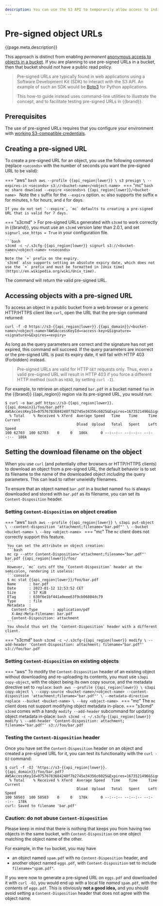 ```yaml
---
description: You can use the S3 API to temporarily allow access to individual objects without authentication from a browser, using pre-signed URLs.
---
```

# Pre-signed object URLs

{{page.meta.description}}

This approach is distinct from enabling *permanent* [anonymous access to objects in a bucket](public-bucket.md).
If you are planning to use pre-signed URLs in a bucket, then that bucket should *not* have a public read policy.

> Pre-signed URLs are typically found in web applications using a Software Development Kit (SDK) to interact with the S3 API.
> An example of such an SDK would be [Boto3](https://boto3.amazonaws.com/v1/documentation/api/latest/index.html) for Python applications.
>
> This how-to guide instead uses command-line utilities to illustrate the concept, and to facilitate testing pre-signed URLs in {{brand}}.

## Prerequisites

The use of pre-signed URLs requires that you configure your environment with [working S3-compatible credentials](credentials.md).

## Creating a pre-signed URL

To create a pre-signed URL for an object, you use the following command (replace `<seconds>` with the number of seconds you want the pre-signed URL to be valid):

=== "aws"
    ```bash
    aws --profile {{api_region|lower}} \
      s3 presign \
      --expires-in <seconds>
      s3://<bucket-name>/<object-name>
    ```
=== "mc"
    ```bash
    mc share download --expire <seconds>s {{api_region|lower}}/<bucket-name>
    ```
    Note the `s` suffix for the `--expire` option.
    `mc` also supports the suffix `m` for minutes, `h` for hours, and `d` for days.

    If you do not set `--expire`, `mc` defaults to creating a pre-signed URL that is valid for 7 days.
=== "s3cmd"
    > For pre-signed URLs generated with `s3cmd` to work correctly in {{brand}}, you must use an `s3cmd` version later than 2.0.1, and set `signurl_use_https = True` in your configuration file.

    ```bash
    s3cmd -c ~/.s3cfg-{{api_region|lower}} signurl s3://<bucket-name>/<object-name> +<seconds>
    ```
    Note the `+` prefix on the expiry.
    `s3cmd` also supports setting an absolute expiry date, which does not use the `+` prefix and must be formatted in [Unix time](https://en.wikipedia.org/wiki/Unix_time).

The command will return the valid pre-signed URL.

## Accessing objects with a pre-signed URL

To access an object in a public bucket from a web browser or a generic HTTP/HTTPS client like `curl`, open the URL that the pre-sign command returned:

```console
curl -f -O https://s3-{{api_region|lower}}.{{api_domain}}/<bucket-name>/<object-name>?AWSAccessKeyId=<access-key>&Signature=<signature>&Expires=<expiry>
```

As long as the query parameters are correct and the signature has not yet expired, this command will succeed.
If the query parameters are incorrect or the pre-signed URL is past its expiry date, it will fail with HTTP 403 (Forbidden) instead.

> Pre-signed URLs are valid for HTTP `GET` requests only.
> Thus, even a valid pre-signed URL will result in HTTP 403 if you force a different HTTP method (such as `HEAD`, by setting `curl -I`).

For example, to retrieve an object named `bar.pdf` in a bucket named `foo` in the {{brand}} {{api_region}} region via its pre-signed URL, you would run:

```console
$ curl -o bar.pdf https://s3-{{api_region|lower}}.{{api_domain}}/foo/bar.pdf?AWSAccessKeyId=07576783684248f7b2745e34356c6025&Expires=1673521496&Signature=%2Frm9nLV3moP%2FQz7aGCAnrESXjbk%3D
  % Total    % Received % Xferd  Average Speed   Time    Time     Time  Current
                                 Dload  Upload   Total   Spent    Left  Speed
100 62703  100 62703    0     0   186k      0 --:--:-- --:--:-- --:--:--  186k
```

## Setting the download filename on the object

When you use `curl` (and potentially other browsers or HTTP/HTTPS clients) to download an object from a pre-signed URL, the default behavior is to set its filename to the name of the downloaded object *including* the query parameters.
This can lead to rather unwieldly filenames.

To ensure that an object named `bar.pdf` in a bucket named `foo` is always downloaded and stored with `bar.pdf` as its filename, you can set its `Content-Disposition` header.

### Setting `Content-Disposition` on object creation

=== "aws"
    ```bash
    aws --profile {{api_region|lower}} \
      s3api put-object \
      --content-disposition 'attachment;filename="bar.pdf"' \
      --bucket <bucket-name> \
      --key <object-name>
    ```
=== "mc"
     The `mc` client does not correctly support this feature.

     You can set the attribute on object creation:
     ```bash
     mc cp --attr Content-Disposition='attachment;filename="bar.pdf"' bar.pdf {{api_region|lower}}/foo/
     ```
     However, `mc` cuts off the `Content-Disposition` header at the semicolon, rendering it useless:
     ```console
     $ mc stat {{api_region|lower}}/foo/bar.pdf
     Name      : bar.pdf
     Date      : 2023-01-12 12:53:52 CET
     Size      : 57 KiB
     ETag      : 630f6e1bf441a0eee63f9cb06804dc79
     Type      : file
     Metadata  :
       Content-Type       : application/pdf
       X-Amz-Meta-Filename: bar.pdf
       Content-Disposition: attachment
     ```
     You should thus set the `Content-Disposition` header with a different client.
=== "s3cmd"
    ```bash
    s3cmd -c ~/.s3cfg-{{api_region|lower}} modify \
      --add-header 'Content-Disposition: attachment; filename="bar.pdf"'
      s3://foo/bar.pdf
    ```

### Setting `Content-Disposition` on existing objects

=== "aws"
    To modify the `Content-Disposition` header of an existing object without downloading and re-uploading its contents, you must use `s3api copy-object`, with the object being its own copy source, and the metadata directive set to `replace`:
    ```bash
    aws --profile {{api_region|lower}} \
      s3api copy-object \
      --copy-source <bucket-name>/<object-name>
      --content-disposition 'attachment;filename="bar.pdf"' \
      --metadata-directive replace
      --bucket <bucket-name> \
      --key <object-name>
    ```
=== "mc"
     The `mc` client does not support modifying object metadata in-place.
=== "s3cmd"
    `s3cmd` comes with a handy `modify --add-header` subcommand for updating object metadata in-place:
    ```bash
    s3cmd -c ~/.s3cfg-{{api_region|lower}} modify \
      --add-header 'Content-Disposition: attachment; filename="bar.pdf"'
      s3://foo/bar.pdf
    ```

### Testing the `Content-Disposition` header

Once you have set the `Content-Disposition` header on an object and created a pre-signed URL for it, you can test its functionality with the `curl -OJ` command:

```console
$ curl -f -OJ 'https://s3-{{api_region|lower}}.{{api_domain}}/foo/bar.pdf?AWSAccessKeyId=07576783684248f7b2745e34356c6025&Expires=1673521496&Signature=%2Frm9nLV3moP%2FQz7aGCAnrESXjbk%3D'
  % Total    % Received % Xferd  Average Speed   Time    Time     Time  Current
                                 Dload  Upload   Total   Spent    Left  Speed
100 58503  100 58503    0     0   178k      0 --:--:-- --:--:-- --:--:--  178k
curl: Saved to filename 'bar.pdf'
```

### Caution: do not abuse `Content-Disposition`

Please keep in mind that there is nothing that keeps you from having two objects in the same bucket, with `Content-Disposition` on one object matching the object name of the other.

For example, in the `foo` bucket, you may have

* an object named `spam.pdf` with no `Content-Disposition` header, and
* another object named `eggs.pdf`, with `Content-Disposition` set to include `filename="spam.pdf"`.

If you were now to generate a pre-signed URL on `eggs.pdf` and downloaded it with `curl -OJ`, you would end up with a local file *named* `spam.pdf`, with the *contents* of `eggs.pdf`.
This is obviously **not a good idea,** and you should avoid setting a `Content-Disposition` header that does not agree with the object name.
